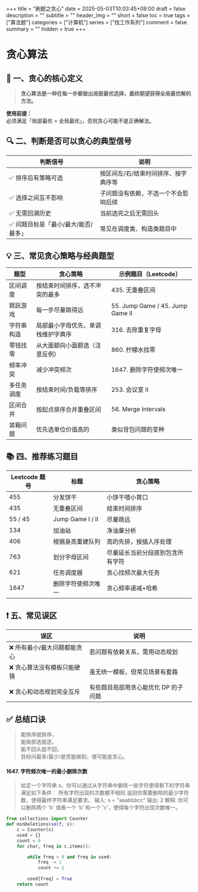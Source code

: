 +++
title = "刷题之贪心"
date = 2025-05-03T10:03:45+08:00
draft = false
description = ""
subtitle = ""
header_img = ""
short = false
toc = true
tags = ["算法题"]
categories = ["计算机"]
series = ["找工作系列"]
comment = false
summary = ""
hidden = true
+++

# 贪心算法

## 🧠 一、贪心的核心定义

> **贪心算法是一种在每一步都做出局部最优选择，最终期望获得全局最优解的方法。**

**使用前提：**  
必须满足「局部最优 = 全局最优」，否则贪心可能不是正确解法。


## 🔍 二、判断是否可以贪心的典型信号

| 判断信号 | 说明 |
|----------|------|
| ✅ 排序后有策略可选 | 按区间左/右/结束时间排序、按字典序等 |
| ✅ 选择之间互不影响 | 子问题没有依赖，不选一个不会影响后续 |
| ✅ 无需回溯历史 | 当前选完之后无需回头 |
| ✅ 问题目标是「最小/最大/能否/最多」 | 常见在调度类、构造类题目中 |

## 💡 三、常见贪心策略与经典题型

| 题型 | 贪心策略 | 示例题目（Leetcode） |
|------|----------|----------------------|
| 区间调度 | 按结束时间排序，选不冲突的最多 | 435. 无重叠区间 |
| 跳跃游戏 | 每一步尽量跳得远 | 55. Jump Game / 45. Jump Game II |
| 字符串构造 | 局部最小字母优先、单调栈维护字典序 | 316. 去除重复字母 |
| 零钱找零 | 从大面额向小面额选（注意反例） | 860. 柠檬水找零 |
| 频率冲突 | 减少冲突频次 | 1647. 删除字符使频次唯一 |
| 多任务调度 | 按结束时间/负载等排序 | 253. 会议室 II |
| 区间合并 | 按起点排序合并重叠区间 | 56. Merge Intervals |
| 装箱问题 | 优先选单位价值高的 | 类似背包问题的变种 |

## 📚 四、推荐练习题目

| Leetcode 题号 | 标题 | 贪心策略 |
|---------------|------|----------|
| 455 | 分发饼干 | 小饼干喂小胃口 |
| 435 | 无重叠区间 | 结束时间排序 |
| 55 / 45 | Jump Game I / II | 尽量跳远 |
| 134 | 加油站 | 净油量分析 |
| 406 | 根据身高重建队列 | 高的先排，按插入序处理 |
| 763 | 划分字母区间 | 尽量延长当前分段直到包含所有字符 |
| 621 | 任务调度器 | 贪心找频次最大任务 |
| 1647 | 删除字符使频次唯一 | 贪心频率递减+哈希 |

## ❗ 五、常见误区

| 误区 | 说明 |
|------|------|
| ❌ 所有最小/最大问题都能贪心 | 若问题有依赖关系，需用动态规划 |
| ❌ 贪心算法没有模板只能硬猜 | 虽无统一模板，但常见场景有套路 |
| ❌ 贪心和动态规划完全互斥 | 有些题目局部用贪心能优化 DP 的子问题 |

## ✅ 总结口诀

> 能排序就排序，  
> 能局部选就选，  
> 能不回头就不回，  
> 目标问最多/最少/是否能做到，很可能是贪心。


#### 1647. 字符频次唯一的最小删除次数
> 给定一个字符串 s，你可以通过从字符串中删除一些字符使得剩下的字符串满足如下条件： 
> 所有字符出现的次数都不相同 
> 返回你需要删除的最少字符数，使得最终字符串满足要求。
> 输入: s = "aaabbbcc"
> 输出: 2 
> 解释: 你可以删除两个 'b' 或者一个 'b' 和一个 'c'，使得每个字符出现次数唯一。
```python
from collections import Counter
def minDeletions(self, s):
    c = Counter(s)
    used = {}
    count = 0
    for char, freq in c.items():

        while freq > 0 and freq in used:
            freq -= 1
            count += 1
        
        used[freq] = True
    return count
```